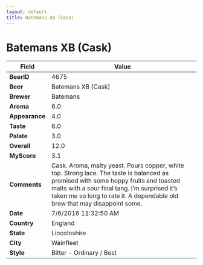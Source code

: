```yaml
---
layout: default
title: Batemans XB (Cask)
---
```


# Batemans XB (Cask)

| Field         | Value     |
|---------------|-----------|
| **BeerID** | 4675 |
| **Beer** | Batemans XB (Cask) |
| **Brewer** | Batemans |
| **Aroma** | 6.0 |
| **Appearance** | 4.0 |
| **Taste** | 6.0 |
| **Palate** | 3.0 |
| **Overall** | 12.0 |
| **MyScore** | 3.1 |
| **Comments** | Cask. Aroma, malty yeast. Pours copper, white top. Strong lace. The taste is balanced as promised with some hoppy fruits and toasted malts with a sour final tang. I’m surprised it’s taken me so long to rate it. A dependable old brew that may disappoint some. |
| **Date** | 7/6/2016 11:32:50 AM |
| **Country** | England |
| **State** | Lincolnshire |
| **City** | Wainfleet |
| **Style** | Bitter - Ordinary / Best |
